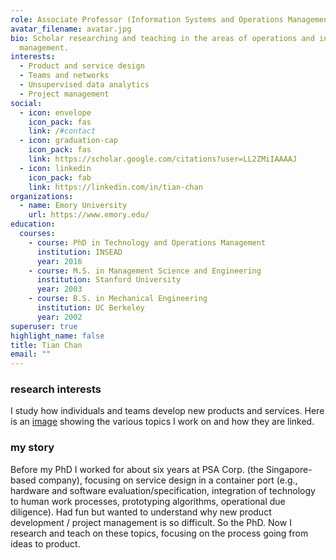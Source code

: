 ```yaml
---
role: Associate Professor (Information Systems and Operations Management)
avatar_filename: avatar.jpg
bio: Scholar researching and teaching in the areas of operations and innovation
  management.
interests:
  - Product and service design
  - Teams and networks
  - Unsupervised data analytics
  - Project management
social:
  - icon: envelope
    icon_pack: fas
    link: /#contact
  - icon: graduation-cap
    icon_pack: fas
    link: https://scholar.google.com/citations?user=LL2ZMiIAAAAJ
  - icon: linkedin
    icon_pack: fab
    link: https://linkedin.com/in/tian-chan
organizations:
  - name: Emory University
    url: https://www.emory.edu/
education:
  courses:
    - course: PhD in Technology and Operations Management
      institution: INSEAD
      year: 2016
    - course: M.S. in Management Science and Engineering
      institution: Stanford University
      year: 2003
    - course: B.S. in Mechanical Engineering
      institution: UC Berkeley
      year: 2002
superuser: true
highlight_name: false
title: Tian Chan
email: ""
---
```

### research interests

I study how individuals and teams develop new products and services. Here is an [image](https://drive.google.com/file/d/1JCD7AAdToL92bflvZylu9ygv1Qs0fXVZ/view) showing the various topics I work on and how they are linked.  

### my story

Before my PhD I worked for about six years at PSA Corp. (the Singapore-based company), focusing on service design in a container port (e.g., hardware and software evaluation/specification, integration of technology to human work processes, prototyping algorithms, operational due diligence). Had fun but wanted to understand why new product development / project management is so difficult. So the PhD. Now I research and teach on these topics, focusing on the process going from ideas to product.
